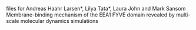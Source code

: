 files for 
Andreas Haahr Larsen*, Lilya Tata*, Laura John and Mark Sansom
Membrane-binding mechanism of the EEA1 FYVE domain revealed by multi-scale molecular dynamics simulations

